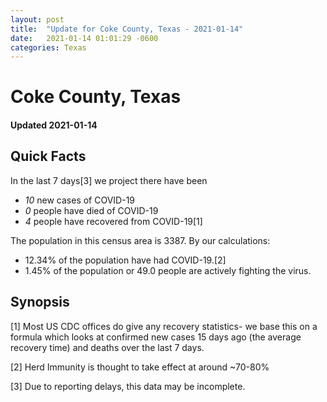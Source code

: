 ```yaml
---
layout: post
title:  "Update for Coke County, Texas - 2021-01-14"
date:   2021-01-14 01:01:29 -0600
categories: Texas
---
```


# Coke County, Texas
#### Updated 2021-01-14

## Quick Facts

In the last 7 days[3] we project there have been
- *10* new cases of COVID-19
- *0* people have died of COVID-19
- *4* people have recovered from COVID-19[1]

The population in this census area is 3387. By our calculations:
- 12.34% of the population have had COVID-19.[2]
- 1.45% of the population or 49.0 people are actively fighting the virus.

## Synopsis




[1] Most US CDC offices do give any recovery statistics- we base this on a formula which looks at confirmed new cases
15 days ago (the average recovery time) and deaths over the last 7 days.

[2] Herd Immunity is thought to take effect at around ~70-80%

[3] Due to reporting delays, this data may be incomplete.
 
    